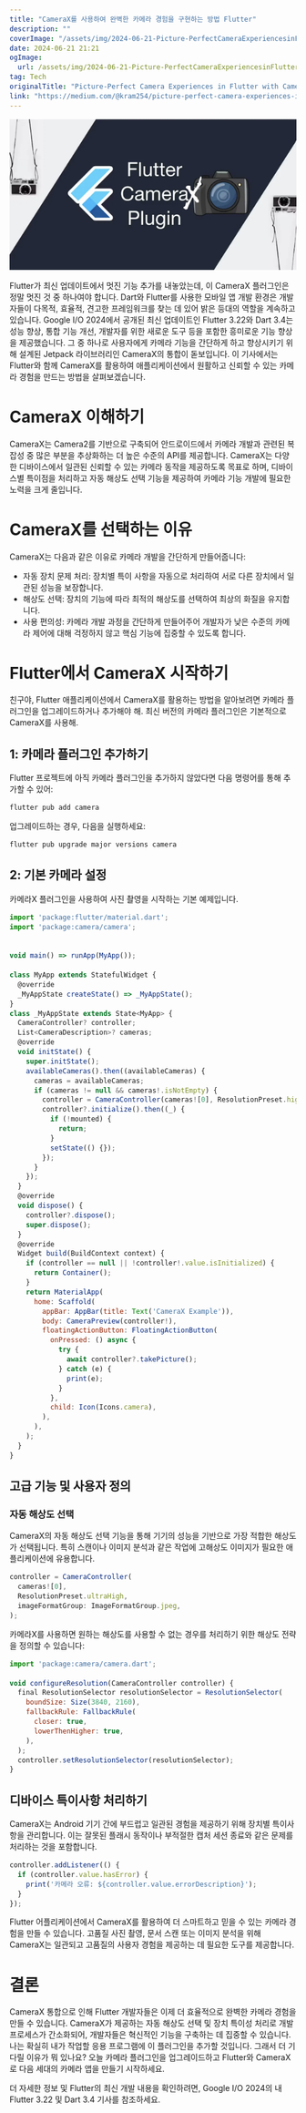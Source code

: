 ```yaml
---
title: "CameraX를 사용하여 완벽한 카메라 경험을 구현하는 방법 Flutter"
description: ""
coverImage: "/assets/img/2024-06-21-Picture-PerfectCameraExperiencesinFlutterwithCameraX_0.png"
date: 2024-06-21 21:21
ogImage: 
  url: /assets/img/2024-06-21-Picture-PerfectCameraExperiencesinFlutterwithCameraX_0.png
tag: Tech
originalTitle: "Picture-Perfect Camera Experiences in Flutter with CameraX"
link: "https://medium.com/@kram254/picture-perfect-camera-experiences-in-flutter-with-camerax-e1c7680c0344"
---
```




![Perfect Camera Experiences in Flutter with CameraX](/assets/img/2024-06-21-Picture-PerfectCameraExperiencesinFlutterwithCameraX_0.png)

Flutter가 최신 업데이트에서 멋진 기능 추가를 내놓았는데, 이 CameraX 플러그인은 정말 멋진 것 중 하나여야 합니다. Dart와 Flutter를 사용한 모바일 앱 개발 환경은 개발자들이 다목적, 효율적, 견고한 프레임워크를 찾는 데 있어 밝은 등대의 역할을 계속하고 있습니다. Google I/O 2024에서 공개된 최신 업데이트인 Flutter 3.22와 Dart 3.4는 성능 향상, 통합 기능 개선, 개발자를 위한 새로운 도구 등을 포함한 흥미로운 기능 향상을 제공했습니다. 그 중 하나로 사용자에게 카메라 기능을 간단하게 하고 향상시키기 위해 설계된 Jetpack 라이브러리인 CameraX의 통합이 돋보입니다. 이 기사에서는 Flutter와 함께 CameraX를 활용하여 애플리케이션에서 원활하고 신뢰할 수 있는 카메라 경험을 만드는 방법을 살펴보겠습니다.

# CameraX 이해하기

CameraX는 Camera2를 기반으로 구축되어 안드로이드에서 카메라 개발과 관련된 복잡성 중 많은 부분을 추상화하는 더 높은 수준의 API를 제공합니다. CameraX는 다양한 디바이스에서 일관된 신뢰할 수 있는 카메라 동작을 제공하도록 목표로 하며, 디바이스별 특이점을 처리하고 자동 해상도 선택 기능을 제공하여 카메라 기능 개발에 필요한 노력을 크게 줄입니다.


<div class="content-ad"></div>

# CameraX를 선택하는 이유

CameraX는 다음과 같은 이유로 카메라 개발을 간단하게 만들어줍니다:

- 자동 장치 문제 처리: 장치별 특이 사항을 자동으로 처리하여 서로 다른 장치에서 일관된 성능을 보장합니다.
- 해상도 선택: 장치의 기능에 따라 최적의 해상도를 선택하여 최상의 화질을 유지합니다.
- 사용 편의성: 카메라 개발 과정을 간단하게 만들어주어 개발자가 낮은 수준의 카메라 제어에 대해 걱정하지 않고 핵심 기능에 집중할 수 있도록 합니다.

# Flutter에서 CameraX 시작하기

<div class="content-ad"></div>

친구야, Flutter 애플리케이션에서 CameraX를 활용하는 방법을 알아보려면 카메라 플러그인을 업그레이드하거나 추가해야 해. 최신 버전의 카메라 플러그인은 기본적으로 CameraX를 사용해.

## 1: 카메라 플러그인 추가하기

Flutter 프로젝트에 아직 카메라 플러그인을 추가하지 않았다면 다음 명령어를 통해 추가할 수 있어:

```js
flutter pub add camera
```

<div class="content-ad"></div>

업그레이드하는 경우, 다음을 실행하세요:

```js
flutter pub upgrade major versions camera
```

## 2: 기본 카메라 설정

카메라X 플러그인을 사용하여 사진 촬영을 시작하는 기본 예제입니다.

<div class="content-ad"></div>

```js
import 'package:flutter/material.dart';
import 'package:camera/camera';


void main() => runApp(MyApp());

class MyApp extends StatefulWidget {
  @override
  _MyAppState createState() => _MyAppState();
}
class _MyAppState extends State<MyApp> {
  CameraController? controller;
  List<CameraDescription>? cameras;
  @override
  void initState() {
    super.initState();
    availableCameras().then((availableCameras) {
      cameras = availableCameras;
      if (cameras != null && cameras!.isNotEmpty) {
        controller = CameraController(cameras![0], ResolutionPreset.high);
        controller?.initialize().then((_) {
          if (!mounted) {
            return;
          }
          setState(() {});
        });
      }
    });
  }
  @override
  void dispose() {
    controller?.dispose();
    super.dispose();
  }
  @override
  Widget build(BuildContext context) {
    if (controller == null || !controller!.value.isInitialized) {
      return Container();
    }
    return MaterialApp(
      home: Scaffold(
        appBar: AppBar(title: Text('CameraX Example')),
        body: CameraPreview(controller!),
        floatingActionButton: FloatingActionButton(
          onPressed: () async {
            try {
              await controller?.takePicture();
            } catch (e) {
              print(e);
            }
          },
          child: Icon(Icons.camera),
        ),
      ),
    );
  }
}
```

## 고급 기능 및 사용자 정의

### 자동 해상도 선택

CameraX의 자동 해상도 선택 기능을 통해 기기의 성능을 기반으로 가장 적합한 해상도가 선택됩니다. 특히 스캔이나 이미지 분석과 같은 작업에 고해상도 이미지가 필요한 애플리케이션에 유용합니다.

<div class="content-ad"></div>

```js
controller = CameraController(
  cameras![0],
  ResolutionPreset.ultraHigh,
  imageFormatGroup: ImageFormatGroup.jpeg,
);
```

카메라X를 사용하면 원하는 해상도를 사용할 수 없는 경우를 처리하기 위한 해상도 전략을 정의할 수 있습니다:

```js
import 'package:camera/camera.dart';

void configureResolution(CameraController controller) {
  final ResolutionSelector resolutionSelector = ResolutionSelector(
    boundSize: Size(3840, 2160),
    fallbackRule: FallbackRule(
      closer: true,
      lowerThenHigher: true,
    ),
  );
  controller.setResolutionSelector(resolutionSelector);
}
```

## 디바이스 특이사항 처리하기

<div class="content-ad"></div>

CameraX는 Android 기기 간에 부드럽고 일관된 경험을 제공하기 위해 장치별 특이사항을 관리합니다. 이는 잘못된 플래시 동작이나 부적절한 캡처 세션 종료와 같은 문제를 처리하는 것을 포함합니다.

```js
controller.addListener(() {
  if (controller.value.hasError) {
    print('카메라 오류: ${controller.value.errorDescription}');
  }
});
```

Flutter 어플리케이션에서 CameraX를 활용하여 더 스마트하고 믿을 수 있는 카메라 경험을 만들 수 있습니다. 고품질 사진 촬영, 문서 스캔 또는 이미지 분석을 위해 CameraX는 일관되고 고품질의 사용자 경험을 제공하는 데 필요한 도구를 제공합니다.

# 결론

<div class="content-ad"></div>

CameraX 통합으로 인해 Flutter 개발자들은 이제 더 효율적으로 완벽한 카메라 경험을 만들 수 있습니다. CameraX가 제공하는 자동 해상도 선택 및 장치 특이성 처리로 개발 프로세스가 간소화되어, 개발자들은 혁신적인 기능을 구축하는 데 집중할 수 있습니다. 나는 확실히 내가 작업할 응용 프로그램에 이 플러그인을 추가할 것입니다. 그래서 더 기다릴 이유가 뭐 있나요? 오늘 카메라 플러그인을 업그레이드하고 Flutter와 CameraX로 다음 세대의 카메라 앱을 만들기 시작하세요.

더 자세한 정보 및 Flutter의 최신 개발 내용을 확인하려면, Google I/O 2024의 내 Flutter 3.22 및 Dart 3.4 기사를 참조하세요.